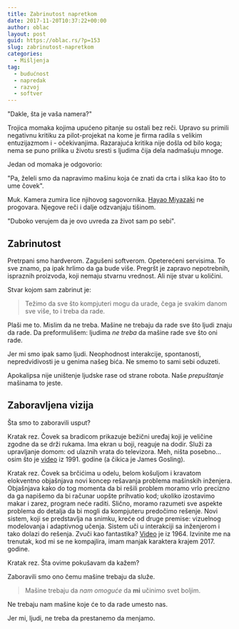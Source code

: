 ```yaml
---
title: Zabrinutost napretkom
date: 2017-11-20T10:37:22+00:00
author: oblac
layout: post
guid: https://oblac.rs/?p=153
slug: zabrinutost-napretkom
categories:
  - Mišljenja
tag:
  - budućnost
  - napredak
  - razvoj
  - softver
---
```


"Dakle, šta je vaša namera?"

<!--more-->

Trojica momaka kojima upućeno pitanje su ostali bez reči. Upravo su primili negativnu kritiku za pilot-projekat na kome je firma radila s velikim entuzijazmom i - očekivanjima. Razarajuća kritika nije došla od bilo koga; nema se puno prilika u životu sresti s ljudima čija dela nadmašuju mnoge.

Jedan od momaka je odgovorio:

"Pa, želeli smo da napravimo mašinu koja će znati da crta i slika kao što to ume čovek".

Muk. Kamera zumira lice njihovog sagovornika. [Hayao Miyazaki](https://en.wikipedia.org/wiki/Hayao_Miyazaki) ne progovara. Njegove reči i dalje odzvanjaju tišinom.

"Duboko verujem da je ovo uvreda za život sam po sebi".

## Zabrinutost

Pretrpani smo hardverom. Zagušeni softverom. Opeterećeni servisima. To sve znamo, pa ipak hrlimo da ga bude više. Pregršt je zapravo nepotrebnih, ispraznih proizvoda, koji nemaju stvarnu vrednost. Ali nije stvar u količini.

Stvar kojom sam zabrinut je:

> Težimo da sve što kompjuteri mogu da urade, čega je svakim danom sve više, to i treba da rade.

Plaši me to. Mislim da ne treba. Mašine ne trebaju da rade sve što ljudi znaju da rade. Da preformulišem: ljudima _ne treba_ da mašine rade sve što oni rade.

Jer mi smo ipak samo ljudi. Neophodnost interakcije, spontanosti, nepredvidivosti je u genima našeg bića. Ne smemo to sami sebi oduzeti.

Apokalipsa nije uništenje ljudske rase od strane robota. Naše _prepuštanje_ mašinama to jeste.

## Zaboravljena vizija

Šta smo to zaboravili usput?

Kratak rez. Čovek sa bradicom prikazuje bežični uređaj koji je veličine zgodne da se drži rukama. Ima ekran u boji, reaguje na dodir. Služi za upravljanje domom: od ulaznih vrata do televizora. Meh, ništa posebno... osim što je [video](https://youtu.be/1CsTH9S79qI) iz 1991. godine (a čikica je James Gosling).

Kratak rez. Čovek sa brčićima u odelu, belom košuljom i kravatom elokventno objašnjava novi koncep rešavanja problema mašinskih inženjera. Objašnjava kako do tog momenta da bi rešili problem moramo vrlo precizno da ga napišemo da bi računar uopšte prihvatio kod; ukoliko izostavimo makar i zarez, program neće raditi. Slično, moramo razumeti sve aspekte problema do detalja da bi mogli da kompjuteru predočimo rešenje. Novi sistem, koji se predstavlja na snimku, kreće od druge premise: vizuelnog modelovanja i adaptivnog učenja. Sistem uči u interakciji sa inženjerom i tako dolazi do rešenja. Zvuči kao fantastika? [Video](http://www.wgbh.org/article/?item_id=3360989) je iz 1964. Izvinite me na trenutak, kod mi se ne kompajlira, imam manjak karaktera krajem 2017. godine.

Kratak rez. Šta ovime pokušavam da kažem?

Zaboravili smo ono čemu mašine trebaju da služe.

> Mašine trebaju da _nam omoguće_ da **mi** učinimo svet boljim.

Ne trebaju nam mašine koje će to da rade umesto nas.

Jer mi, ljudi, ne treba da prestanemo da menjamo.
